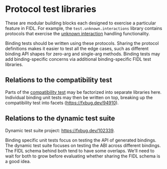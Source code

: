 # Protocol test libraries

These are modular building blocks each designed to exercise a particular feature
in FIDL. For example, the `test.unknown.interactions` library contains protocols
that exercise the [unknown interaction][rfc-0138] handling functionality.

Binding tests should be written using these protocols. Sharing the protocol
definitions makes it easier to test all the edge cases, such as different
binding API shapes for zero-arg and single-arg methods. Binding tests may add
binding-specific concerns via additional binding-specific FIDL test libraries.

## Relations to the compatibility test

Parts of the [compatibility test][compatibility-test] may be factorized into
separate libraries here. Individual binding unit tests may then be written on
top, breaking up the compatibility test into facets (https://fxbug.dev/94910).

## Relations to the dynamic test suite

Dynamic test suite project: https://fxbug.dev/102339.

Binding specific unit tests focus on testing the API of generated bindings. The
dynamic test suite focuses on testing the ABI across different bindings. The
FIDL schema behind both tend to have some overlaps. We'll need to wait for both
to grow before evaluating whether sharing the FIDL schema is a good idea.

[rfc-0138]: https://fuchsia.dev/fuchsia-src/contribute/governance/rfcs/0138_handling_unknown_interactions?hl=en
[compatibility-test]: /src/tests/fidl/compatibility/README.md
